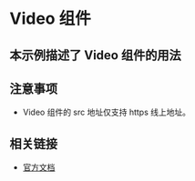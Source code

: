 # Video 组件

## 本示例描述了 Video 组件的用法

## 注意事项

- Video 组件的 src 地址仅支持 https 线上地址。

## 相关链接

- [官方文档](https://developer.tuya.com/cn/miniapp/panels/component/media-component/video)
